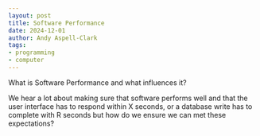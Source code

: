 ```yaml
---
layout: post
title: Software Performance
date: 2024-12-01
author: Andy Aspell-Clark
tags:
- programming
- computer
---
```


What is Software Performance and what influences it?

We hear a lot about making sure that software performs well and that the user interface has to respond within X seconds, or a database write has to complete with R seconds but how do we ensure we can met these expectations?

